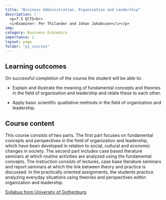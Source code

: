 ```yaml
---
title: "Business Administration, Organization and Leadership"
description: |
  <p>7.5 ECTS<br>
  <i>Examiner: Per Thilander and Johan Jakobsson</i></p>
img:
category: Business Economics
importance: 1
layout: page
folder: "y1_courses"
---
```


## Learning outcomes

On successful completion of the course the student will be able to:

- Explain and illustrate the meaning of fundamental concepts and theories in the
  field of organization and leadership and relate these to each other.

- Apply basic scientific qualitative methods in the field of organization and
  leadership.

## Course content

This course consists of two parts. The first part focuses on fundamental concepts and
perspectives in the field of organization and leadership, which have been developed in
relation to social, cultural and economic changes in society. The second part includes
case based literature seminars at which routine activities are analyzed using the
fundamental concepts. The instruction consists of lectures, case base literature seminars
and report seminars at which the link between theory and practice is discussed. In the
practically oriented assignments, the students practice analyzing everyday situations
using theories and perspectives within organization and leadership.

[Syllabus from University of Gothenburg](https://kursplaner.gu.se/pdf/kurs/en/FEK101.pdf).
